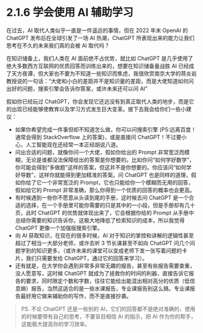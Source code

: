 # 2.1.6 学会使用 AI 辅助学习

在过去，AI 取代人类似乎一直是一件遥远的事情，但在 2022 年末 OpenAI 的 ChatGPT 发布后在全球引发了一场 AI 热潮，ChatGPT 所表现出来的能力让我们思考在不久的未来我们真的会被 AI 取代吗？

在知识储备上，我们人类在 AI 面前绝不占优势，就比如 ChatGPT 是几乎使用了绝大多数西方互联网的优质回答而训练出来的，想要在知识储备量战胜 AI 已经成了天方夜谭，但大家也不要为不知道一些知识而焦虑，我很欣赏南京大学的蒋炎岩教授说的一句话：“大佬和小白的差距并不是知识量的差距，而是大佬知道如何问出好的问题，搜索引擎会告诉你答案，或许未来还可以问 AI”

假如你已经玩过 ChatGPT，你会发现它还远没有到真正取代人类的地步，而是它的出现已经能够使教育以及学习方式发生巨大变革。接下去我会给你们一些小建议：

- 如果你希望完成一件事但却不知道怎么做，你可以问搜索引擎 (PS:远离百度！通常会得到 StackOverflow 上的答案)，或是直接问 ChatGPT！不过要小心，人工智能现在还经常一本正经胡说八道。
- 问出合适的问题，就像你问一个大佬，假如你给出的 Prompt 非常宽泛而模糊，无论是谁都没法保障给出的答案是你想要的。比如你问“如何学好数学”，你可能会得到“多做题”这样的答案，但这并不是你想要的。你应该问“如何学好导数”，这样你就能得到更加精准的答案。问 ChatGPT 也是同样的道理，假如你给了它一个非常宽泛的 Prompt，它也只能给你一个模糊而无用的回答，假如给它的 Prompt 非常准确，那么你得到一个优质的回答的概率也会更高。
- 有时候遇到一些你不愿意从头读到尾的手册，这时候去问 ChatGPT 是一个合适的选择，在一个手册里可能你需要的只是其中的一小段，但是手册却有几十页，此时 ChatGPT 的优势就体现出来了，它会根据你给的 Prompt 从手册中总结你需要的知识告诉你，这极大地降低了检索知识的成本，所以我觉得 ChatGPT 更像一个加强版搜索引擎。
- 向 AI 获取知识，在现在的很多时候，AI 对于知识的掌控和讲解的逻辑性甚至超过了相当一大部分老师，或许去听 3 节长课甚至不如向 ChatGPT 问几个问题学到的知识更多，（或许未来的课堂可以变成老师下发一张写着问题的卡片，我们只需要发给 ChatGPT，通过它的回答来学习）。
- 还有就是，在大学你会遇到非常多非常无趣的报告，甚至有些报告需要查重，没人愿意写，这时候 ChatGPT 就成为了拯救你的时间的利器，直接告诉它报告的要求，同时限定个数和字数，往往它能给出能混出相对高分的优质（低信息熵）报告，当然这适合的是一些水课报告，专业课报告别这么搞，专业课报告最好用它做来辅助你的写作，而不是直接抄袭。

> PS. 不论 ChatGPT 还是一些别的 AI，它们的回答都不是绝对准确的，使用的时候要带有自己的思考，不要盲目相信 AI 的指示，把 AI 作为你的帮手，这能极大提高你的学习效率。
